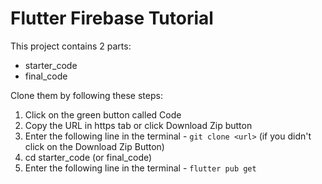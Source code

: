 # Flutter Firebase Tutorial

This project contains 2 parts:

- starter_code
- final_code

Clone them by following these steps:

1. Click on the green button called Code
2. Copy the URL in https tab or click Download Zip button
3. Enter the following line in the terminal - `git clone <url>` (if you didn't click on the Download Zip Button)
4. cd starter_code (or final_code)
5. Enter the following line in the terminal - `flutter pub get`
